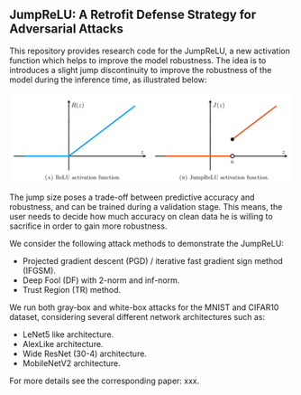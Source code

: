 ## JumpReLU: A Retrofit Defense Strategy for Adversarial Attacks

This repository provides research code for the JumpReLU, a new activation function which helps to improve the model robustness. The idea is to introduces a slight jump discontinuity to improve the robustness of the model during the inference time, as illustrated below:

![JumpReLU](https://github.com/erichson/JumpReLU/blob/master/plots/jumprelu.png)


The jump size poses a trade-off between predictive accuracy and robustness, and can be trained during a validation stage. This means, the user needs to decide how much accuracy on clean data he is willing to sacrifice in order to gain more robustness. 

We consider the following attack methods to demonstrate the JumpReLU:

* Projected gradient descent (PGD) / iterative fast gradient sign method (IFGSM).
* Deep Fool (DF) with 2-norm and inf-norm.
* Trust Region (TR) method.

We run both gray-box and white-box attacks for the MNIST and CIFAR10 dataset, considering several different network architectures such as:

* LeNet5 like architecture.
* AlexLike architecture.
* Wide ResNet (30-4) architecture.
* MobileNetV2 architecture.


For more details see the corresponding paper: xxx.
